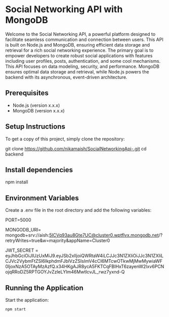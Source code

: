
# Social Networking API with MongoDB


Welcome to the Social Networking API, a powerful platform designed to facilitate seamless communication and connection between users. This API is built on Node.js and MongoDB, ensuring efficient data storage and retrieval for a rich social networking experience. The primary goal is to empower developers to create robust social applications with features including user profiles, posts, authentication, and some cool mechanisms. This API focuses on data modeling, security, and performance. MongoDB ensures optimal data storage and retrieval, while Node.js powers the backend with its asynchronous, event-driven architecture.

##  Prerequisites

- Node.js (version x.x.x)
- MongoDB (version x.x.x)

## Setup Instructions

To get a copy of this project, simply clone the repository:


git clone https://github.com/nikamaish/SocialNetworkingApi-.git
cd backend

## Install dependencies
npm install

## Environment Variables


Create a .env file in the root directory and add the following variables:

PORT=5000

MONGODB_URI= mongodb+srv://aish:5ICVq93au8Gte7UC@cluster0.wptflvx.mongodb.net/?retryWrites=true&w=majority&appName=Cluster0

JWT_SECRET = eyJhbGciOiJIUzUxMiJ9.eyJSb2xlIjoiQWRtaW4iLCJJc3N1ZXIiOiJJc3N1ZXIiLCJVc2VybmFtZSI6IkphdmFJblVzZSIsImV4cCI6MTcwOTkwMjMwMywiaWF0IjoxNzA5OTAyMzAzfQ.x34HKgAJR8ycA5FKTCqFBIHxT6zayenW2lxv6PCNojqRRoDZ5RPTGOYJvZzleLYIm46MwtlcvJL_rwz7yxnd-Q
## Running the Application

Start the application:

```bash
npm start
